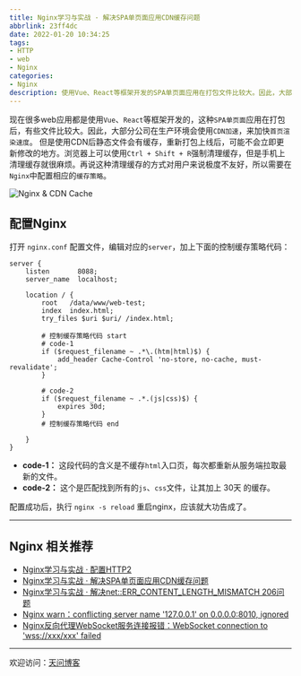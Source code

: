 ```yaml
---
title: Nginx学习与实战 · 解决SPA单页面应用CDN缓存问题
abbrlink: 23ff4dc
date: 2022-01-20 10:34:25
tags:
- HTTP
- web
- Nginx
categories:
- Nginx
description: 使用Vue、React等框架开发的SPA单页面应用在打包文件比较大。因此，大部分公司在生产环境会使用CDN加速，来加快首页渲染速度。但是使用CDN后静态文件会有缓存，重新打包上线后，可能不会立即更新修改的地方。所以需要在Nginx中配置相应的缓存策略。
---
```


现在很多web应用都是使用`Vue`、`React`等框架开发的，这种`SPA单页面`应用在打包后，有些文件比较大。因此，大部分公司在生产环境会使用`CDN加速`，来加快`首页渲染速度`。
但是使用CDN后静态文件会有缓存，重新打包上线后，可能不会立即更新修改的地方。浏览器上可以使用`Ctrl + Shift + R`强制清理缓存，但是手机上清理缓存就很麻烦。再说这种清理缓存的方式对用户来说极度不友好，所以需要在`Nginx`中配置相应的`缓存策略`。

![Nginx & CDN Cache](https://tiven.cn/static/img/img-nginx-03-PjKgeO2EXmC2et_5N5c0l.jpg)

<!-- more -->

## 配置Nginx

打开 `nginx.conf` 配置文件，编辑对应的`server`，加上下面的控制缓存策略代码：

```nginx configuration
server {
    listen       8088;
    server_name  localhost;
    
    location / {
        root   /data/www/web-test;
        index  index.html;
        try_files $uri $uri/ /index.html;
        
        # 控制缓存策略代码 start 
        # code-1
        if ($request_filename ~ .*\.(htm|html)$) {
            add_header Cache-Control 'no-store, no-cache, must-revalidate';
        }
        
        # code-2
        if ($request_filename ~ .*.(js|css)$) {
            expires 30d;
        }
        # 控制缓存策略代码 end
        
    }
}
```

* **code-1：** 这段代码的含义是不缓存`html`入口页，每次都重新从服务端拉取最新的文件。
* **code-2：** 这个是匹配找到所有的`js`、`css`文件，让其加上 30天 的缓存。

配置成功后，执行 `nginx -s reload` 重启nginx，应该就大功告成了。

---

## Nginx 相关推荐

* [Nginx学习与实战 · 配置HTTP2](https://tiven.cn/p/1612b5cd/ "Nginx配置HTTP2 | 天问博客")
* [Nginx学习与实战 · 解决SPA单页面应用CDN缓存问题](https://tiven.cn/p/23ff4dc/ "Nginx解决SPA单页面应用CDN缓存问题 | 天问博客")
* [Nginx学习与实战 · 解决net::ERR_CONTENT_LENGTH_MISMATCH 206问题](https://tiven.cn/p/1a04c133/ "Nginx解决net::ERR_CONTENT_LENGTH_MISMATCH 206问题  | 天问博客")
* [Nginx warn：conflicting server name '127.0.0.1' on 0.0.0.0:8010, ignored](https://tiven.cn/p/77bb2345/ "Nginx warn：conflicting server name '127.0.0.1' on 0.0.0.0:8010, ignored | 天问博客")
* [Nginx反向代理WebSocket服务连接报错：WebSocket connection to 'wss://xxx/xxx' failed](https://tiven.cn/p/d9c87205/ "Nginx反向代理WebSocket服务连接报错：WebSocket connection to 'wss://xxx/xxx' failed | 天问博客")

---

欢迎访问：[天问博客](https://tiven.cn/p/23ff4dc/ "天問博客")
